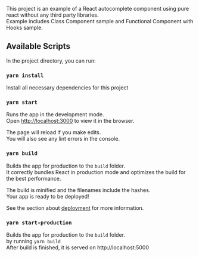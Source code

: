 This project is an example of a React autocomplete component using pure react without any third party libraries. <br />
Example includes Class Component sample and Functional Component with Hooks sample.

## Available Scripts

In the project directory, you can run:
### `yarn install`

Install all necessary dependencies for this project

### `yarn start`

Runs the app in the development mode.<br />
Open [http://localhost:3000](http://localhost:3000) to view it in the browser.

The page will reload if you make edits.<br />
You will also see any lint errors in the console.

### `yarn build`

Builds the app for production to the `build` folder.<br />
It correctly bundles React in production mode and optimizes the build for the best performance.

The build is minified and the filenames include the hashes.<br />
Your app is ready to be deployed!

See the section about [deployment](https://facebook.github.io/create-react-app/docs/deployment) for more information.

### `yarn start-production`
Builds the app for production to the `build` folder.<br /> by running `yarn build` <br />
After build is finished, it is served on   http://localhost:5000 
